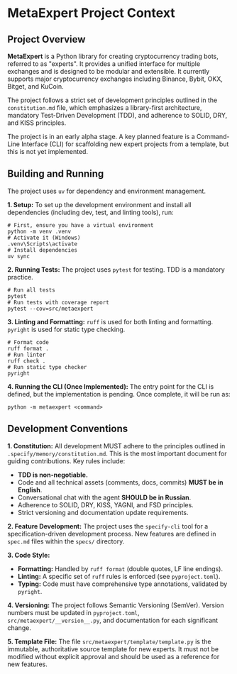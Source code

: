 # MetaExpert Project Context

## Project Overview

**MetaExpert** is a Python library for creating cryptocurrency trading bots, referred to as "experts". It provides a unified interface for multiple exchanges and is designed to be modular and extensible. It currently supports major cryptocurrency exchanges including Binance, Bybit, OKX, Bitget, and KuCoin.

The project follows a strict set of development principles outlined in the `constitution.md` file, which emphasizes a library-first architecture, mandatory Test-Driven Development (TDD), and adherence to SOLID, DRY, and KISS principles.

The project is in an early alpha stage. A key planned feature is a Command-Line Interface (CLI) for scaffolding new expert projects from a template, but this is not yet implemented.

## Building and Running

The project uses `uv` for dependency and environment management.

**1. Setup:**
To set up the development environment and install all dependencies (including dev, test, and linting tools), run:
```shell
# First, ensure you have a virtual environment
python -m venv .venv
# Activate it (Windows)
.venv\Scripts\activate
# Install dependencies
uv sync
```

**2. Running Tests:**
The project uses `pytest` for testing. TDD is a mandatory practice.
```shell
# Run all tests
pytest
# Run tests with coverage report
pytest --cov=src/metaexpert
```

**3. Linting and Formatting:**
`ruff` is used for both linting and formatting. `pyright` is used for static type checking.
```shell
# Format code
ruff format .
# Run linter
ruff check .
# Run static type checker
pyright
```

**4. Running the CLI (Once Implemented):**
The entry point for the CLI is defined, but the implementation is pending. Once complete, it will be run as:
```shell
python -m metaexpert <command>
```

## Development Conventions

**1. Constitution:**
All development MUST adhere to the principles outlined in `.specify/memory/constitution.md`. This is the most important document for guiding contributions. Key rules include:
*   **TDD is non-negotiable.**
*   Code and all technical assets (comments, docs, commits) **MUST be in English**.
*   Conversational chat with the agent **SHOULD be in Russian**.
*   Adherence to SOLID, DRY, KISS, YAGNI, and FSD principles.
*   Strict versioning and documentation update requirements.

**2. Feature Development:**
The project uses the `specify-cli` tool for a specification-driven development process. New features are defined in `spec.md` files within the `specs/` directory.

**3. Code Style:**
*   **Formatting:** Handled by `ruff format` (double quotes, LF line endings).
*   **Linting:** A specific set of `ruff` rules is enforced (see `pyproject.toml`).
*   **Typing:** Code must have comprehensive type annotations, validated by `pyright`.

**4. Versioning:**
The project follows Semantic Versioning (SemVer). Version numbers must be updated in `pyproject.toml`, `src/metaexpert/__version__.py`, and documentation for each significant change.

**5. Template File:**
The file `src/metaexpert/template/template.py` is the immutable, authoritative source template for new experts. It must not be modified without explicit approval and should be used as a reference for new features.
